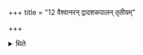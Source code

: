 +++
title = "12 वैश्वानरन् द्वादशकपालन् तृतीयम्"

+++

<details><summary>थिते</summary>

वैश्वानरं द्वादशकपालं तृतीयं पुरस्तादसंवत्सरभृतः १२
</details>
